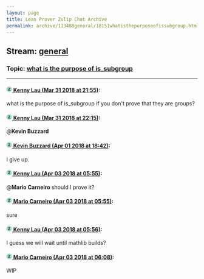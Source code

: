 ```yaml
---
layout: page
title: Lean Prover Zulip Chat Archive 
permalink: archive/113488general/18151whatisthepurposeofissubgroup.html
---
```


## Stream: [general](index.html)
### Topic: [what is the purpose of is_subgroup](18151whatisthepurposeofissubgroup.html)

---

#### [![Click to go to Zulip](../../assets/img/zulip2.png) Kenny Lau (Mar 31 2018 at 21:55)](https://leanprover.zulipchat.com/#narrow/stream/113488-general/topic/what%20is%20the%20purpose%20of%20is_subgroup/near/124464518):
what is the purpose of is_subgroup if you don't prove that they are groups?

#### [![Click to go to Zulip](../../assets/img/zulip2.png) Kenny Lau (Mar 31 2018 at 22:15)](https://leanprover.zulipchat.com/#narrow/stream/113488-general/topic/what%20is%20the%20purpose%20of%20is_subgroup/near/124465041):
@**Kevin Buzzard**

#### [![Click to go to Zulip](../../assets/img/zulip2.png) Kevin Buzzard (Apr 01 2018 at 18:42)](https://leanprover.zulipchat.com/#narrow/stream/113488-general/topic/what%20is%20the%20purpose%20of%20is_subgroup/near/124494254):
I give up.

#### [![Click to go to Zulip](../../assets/img/zulip2.png) Kenny Lau (Apr 03 2018 at 05:55)](https://leanprover.zulipchat.com/#narrow/stream/113488-general/topic/what%20is%20the%20purpose%20of%20is_subgroup/near/124558889):
@**Mario Carneiro** should I prove it?

#### [![Click to go to Zulip](../../assets/img/zulip2.png) Mario Carneiro (Apr 03 2018 at 05:55)](https://leanprover.zulipchat.com/#narrow/stream/113488-general/topic/what%20is%20the%20purpose%20of%20is_subgroup/near/124558891):
sure

#### [![Click to go to Zulip](../../assets/img/zulip2.png) Kenny Lau (Apr 03 2018 at 05:56)](https://leanprover.zulipchat.com/#narrow/stream/113488-general/topic/what%20is%20the%20purpose%20of%20is_subgroup/near/124558931):
I guess we will wait until mathlib builds?

#### [![Click to go to Zulip](../../assets/img/zulip2.png) Mario Carneiro (Apr 03 2018 at 06:08)](https://leanprover.zulipchat.com/#narrow/stream/113488-general/topic/what%20is%20the%20purpose%20of%20is_subgroup/near/124559255):
WIP

